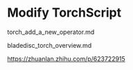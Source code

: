 # Modify TorchScript

torch_add_a_new_operator.md

bladedisc_torch_overview.md

https://zhuanlan.zhihu.com/p/623722915